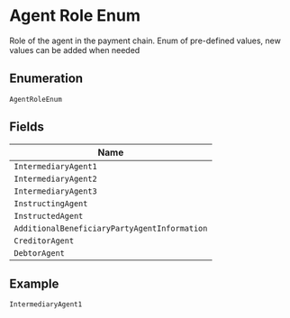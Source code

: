 
# Agent Role Enum

Role of the agent in the payment chain. Enum of pre-defined values, new values can be added when needed

## Enumeration

`AgentRoleEnum`

## Fields

| Name |
|  --- |
| `IntermediaryAgent1` |
| `IntermediaryAgent2` |
| `IntermediaryAgent3` |
| `InstructingAgent` |
| `InstructedAgent` |
| `AdditionalBeneficiaryPartyAgentInformation` |
| `CreditorAgent` |
| `DebtorAgent` |

## Example

```
IntermediaryAgent1
```

